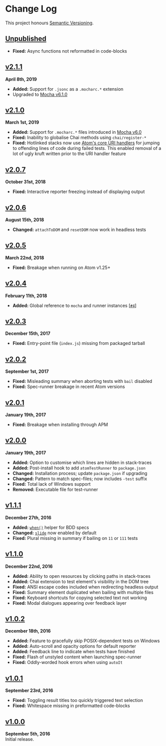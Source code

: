 Change Log
==========

This project honours [Semantic Versioning](http://semver.org/).


[Unpublished]
------------------------------------------------------------------------
* **Fixed:** Async functions not reformatted in code-blocks


[v2.1.1]
------------------------------------------------------------------------
**April 8th, 2019**  
* **Added:** Support for `.jsonc` as a `.mocharc.*` extension
* Upgraded to [Mocha v6.1.0][]

[Mocha v6.1.0]: https://github.com/mochajs/mocha/releases/tag/v6.1.0


[v2.1.0]
------------------------------------------------------------------------
**March 1st, 2019**  
* **Added:** Support for `.mocharc.*` files introduced in [Mocha v6.0][]
* **Fixed:** Inability to globalise Chai methods using `chai/register-*`
* **Fixed:** Hotlinked stacks now use [Atom's core URI handlers][1] for
  jumping to offending lines of code during failed tests. This enabled
  removal of a lot of ugly kruft written prior to the URI handler feature

[Mocha v6.0]: https://github.com/mochajs/mocha/releases/tag/v6.0.0
[1]: https://github.com/BinaryMuse/atom-mocha-test-runner/pull/12


[v2.0.7]
------------------------------------------------------------------------
**October 31st, 2018**  
* **Fixed:** Interactive reporter freezing instead of displaying output


[v2.0.6]
------------------------------------------------------------------------
**August 15th, 2018**  
* **Changed:** `attachToDOM` and `resetDOM` now work in headless tests


[v2.0.5]
------------------------------------------------------------------------
**March 22nd, 2018**  
* **Fixed:** Breakage when running on Atom v1.25+


[v2.0.4]
------------------------------------------------------------------------
**February 11th, 2018**  
* **Added:** Global reference to `mocha` and runner instances [[`#4`][]]


[v2.0.3]
------------------------------------------------------------------------
**December 15th, 2017**  
* **Fixed:** Entry-point file (`index.js`) missing from packaged tarball


[v2.0.2]
------------------------------------------------------------------------
**September 1st, 2017**  
* **Fixed:** Misleading summary when aborting tests with `bail` disabled
* **Fixed:** Spec-runner breakage in recent Atom versions


[v2.0.1]
------------------------------------------------------------------------
**January 19th, 2017**  
* **Fixed:** Breakage when installing through APM


[v2.0.0]
------------------------------------------------------------------------
**January 19th, 2017**  
* **Added:** Option to customise which lines are hidden in stack-traces
* **Added:** Post-install hook to add `atomTestRunner` to `package.json`
* **Changed:** Installation process; update `package.json` if upgrading
* **Changed:** Pattern to match spec-files; now includes `-test` suffix
* **Fixed:** Total lack of Windows support
* **Removed:** Executable file for test-runner


[v1.1.1]
------------------------------------------------------------------------
**December 27th, 2016**  
* **Added:** [`when()`](docs/extensions.md#autoit) helper for BDD specs
* **Changed:** [`slide`](docs/options.md#slide) now enabled by default
* **Fixed:** Plural missing in summary if bailing on `11` or `111` tests


[v1.1.0]
------------------------------------------------------------------------
**December 22nd, 2016**  
* **Added:** Ability to open resources by clicking paths in stack-traces
* **Added:** Chai extension to test element's visibility in the DOM tree
* **Fixed:** ANSI escape codes included when redirecting headless output
* **Fixed:** Summary element duplicated when bailing with multiple files
* **Fixed:** Keyboard shortcuts for copying selected text not working
* **Fixed:** Modal dialogues appearing over feedback layer


[v1.0.2]
------------------------------------------------------------------------
**December 18th, 2016**  
* **Added:** Feature to gracefully skip POSIX-dependent tests on Windows
* **Added:** Auto-scroll and opacity options for default reporter
* **Added:** Feedback line to indicate when tests have finished
* **Fixed:** Flash of unstyled content when launching spec-runner
* **Fixed:** Oddly-worded hook errors when using `autoIt`


[v1.0.1]
------------------------------------------------------------------------
**September 23rd, 2016**  
* **Fixed:** Toggling result titles too quickly triggered text selection
* **Fixed:** Whitespace missing in preformatted code-blocks



[v1.0.0]
------------------------------------------------------------------------
**September 5th, 2016**  
Initial release.


[Referenced links]:_____________________________________________________
[Unpublished]: ../../compare/v2.1.1...HEAD
[v2.1.1]: https://github.com/Alhadis/Atom-Mocha/releases/tag/v2.1.1
[v2.1.0]: https://github.com/Alhadis/Atom-Mocha/releases/tag/v2.1.0
[v2.0.7]: https://github.com/Alhadis/Atom-Mocha/releases/tag/v2.0.7
[v2.0.6]: https://github.com/Alhadis/Atom-Mocha/releases/tag/v2.0.6
[v2.0.5]: https://github.com/Alhadis/Atom-Mocha/releases/tag/v2.0.5
[v2.0.4]: https://github.com/Alhadis/Atom-Mocha/releases/tag/v2.0.4
[v2.0.3]: https://github.com/Alhadis/Atom-Mocha/releases/tag/v2.0.3
[v2.0.2]: https://github.com/Alhadis/Atom-Mocha/releases/tag/v2.0.2
[v2.0.1]: https://github.com/Alhadis/Atom-Mocha/releases/tag/v2.0.1
[v2.0.0]: https://github.com/Alhadis/Atom-Mocha/releases/tag/v2.0.0
[v1.1.1]: https://github.com/Alhadis/Atom-Mocha/releases/tag/v1.1.1
[v1.1.0]: https://github.com/Alhadis/Atom-Mocha/releases/tag/v1.1.0
[v1.0.2]: https://github.com/Alhadis/Atom-Mocha/releases/tag/v1.0.2
[v1.0.1]: https://github.com/Alhadis/Atom-Mocha/releases/tag/v1.0.1
[v1.0.0]: https://github.com/Alhadis/Atom-Mocha/releases/tag/v1.0.0
[`#4`]: https://github.com/Alhadis/Atom-Mocha/pull/4
